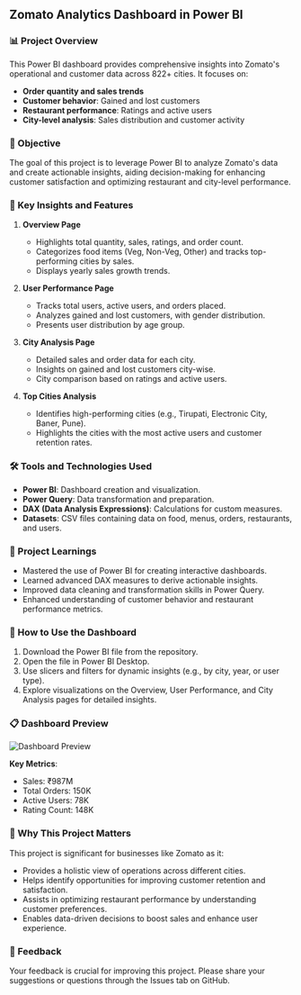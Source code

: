 ## Zomato Analytics Dashboard in Power BI

### 📊 Project Overview
This Power BI dashboard provides comprehensive insights into Zomato's operational and customer data across 822+ cities. It focuses on:  
- **Order quantity and sales trends**  
- **Customer behavior**: Gained and lost customers  
- **Restaurant performance**: Ratings and active users  
- **City-level analysis**: Sales distribution and customer activity  


### 🎯 Objective
The goal of this project is to leverage Power BI to analyze Zomato's data and create actionable insights, aiding decision-making for enhancing customer satisfaction and optimizing restaurant and city-level performance.


### 🔑 Key Insights and Features
1. **Overview Page**  
   - Highlights total quantity, sales, ratings, and order count.  
   - Categorizes food items (Veg, Non-Veg, Other) and tracks top-performing cities by sales.  
   - Displays yearly sales growth trends.

2. **User Performance Page**  
   - Tracks total users, active users, and orders placed.  
   - Analyzes gained and lost customers, with gender distribution.  
   - Presents user distribution by age group.

3. **City Analysis Page**  
   - Detailed sales and order data for each city.  
   - Insights on gained and lost customers city-wise.  
   - City comparison based on ratings and active users.

4. **Top Cities Analysis**  
   - Identifies high-performing cities (e.g., Tirupati, Electronic City, Baner, Pune).  
   - Highlights the cities with the most active users and customer retention rates.


### 🛠 Tools and Technologies Used
- **Power BI**: Dashboard creation and visualization.  
- **Power Query**: Data transformation and preparation.  
- **DAX (Data Analysis Expressions)**: Calculations for custom measures.  
- **Datasets**: CSV files containing data on food, menus, orders, restaurants, and users.


### 📘 Project Learnings
- Mastered the use of Power BI for creating interactive dashboards.  
- Learned advanced DAX measures to derive actionable insights.  
- Improved data cleaning and transformation skills in Power Query.  
- Enhanced understanding of customer behavior and restaurant performance metrics.


### 🚀 How to Use the Dashboard
1. Download the Power BI file from the repository.  
2. Open the file in Power BI Desktop.  
3. Use slicers and filters for dynamic insights (e.g., by city, year, or user type).  
4. Explore visualizations on the Overview, User Performance, and City Analysis pages for detailed insights.


### 📋 Dashboard Preview
![Dashboard Preview](path-to-dashboard-image)  

**Key Metrics**:  
- Sales: ₹987M  
- Total Orders: 150K  
- Active Users: 78K  
- Rating Count: 148K  

### 🌟 Why This Project Matters
This project is significant for businesses like Zomato as it:  
- Provides a holistic view of operations across different cities.  
- Helps identify opportunities for improving customer retention and satisfaction.  
- Assists in optimizing restaurant performance by understanding customer preferences.  
- Enables data-driven decisions to boost sales and enhance user experience.

### 💬 Feedback
Your feedback is crucial for improving this project. Please share your suggestions or questions through the Issues tab on GitHub.
